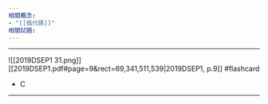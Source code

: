 ```yaml
---
相關概念: 
- "[[僞代碼]]"
相關試題:
---
```


---
![[2019DSEP1 31.png]]
[[2019DSEP1.pdf#page=9&rect=69,341,511,539|2019DSEP1, p.9]]
 #flashcard 
- C
---
<!--ID: 1730941138682-->
